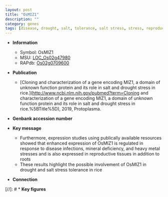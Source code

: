 ```yaml
---
layout: post
title: "OsMIZ1"
description: ""
category: genes
tags: [disease, drought, salt, tolerance, salt stress, stress, reproductive, stress tolerance]
---
```


* **Information**  
    + Symbol: OsMIZ1  
    + MSU: [LOC_Os02g47980](http://rice.uga.edu/cgi-bin/ORF_infopage.cgi?orf=LOC_Os02g47980)  
    + RAPdb: [Os02g0709600](https://rapdb.dna.affrc.go.jp/locus/?name=Os02g0709600)  

* **Publication**  
    + [Cloning and characterization of a gene encoding MIZ1, a domain of unknown function protein and its role in salt and drought stress in rice.](http://www.ncbi.nlm.nih.gov/pubmed?term=Cloning and characterization of a gene encoding MIZ1, a domain of unknown function protein and its role in salt and drought stress in rice.%5BTitle%5D), 2019, Protoplasma.

* **Genbank accession number**  

* **Key message**  
    + Furthermore, expression studies using publically available resources showed that enhanced expression of OsMIZ1 is regulated in response to disease infections, mineral deficiency, and heavy metal stresses and is also expressed in reproductive tissues in addition to roots
    + These results highlight the possible involvement of OsMIZ1 in drought and salt stress tolerance in rice

* **Connection**  

[//]: # * **Key figures**  


